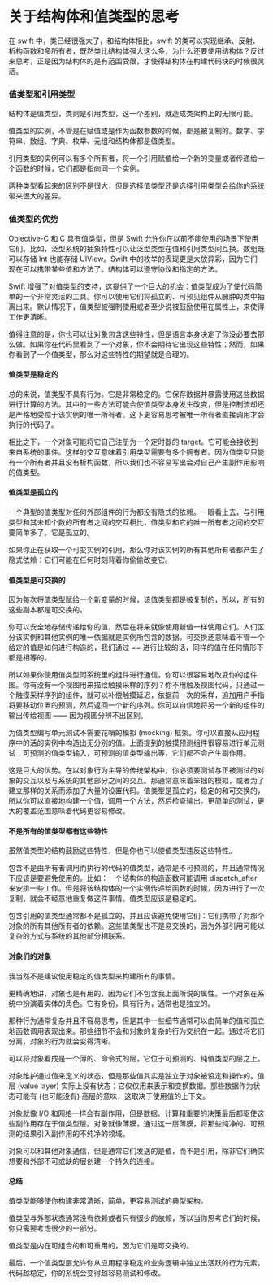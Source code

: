 # 关于结构体和值类型的思考

在 swift 中，类已经很强大了，和结构体相比，swift 的类可以实现继承、反射、析构函数和多所有者，既然类比结构体强大这么多，为什么还要使用结构体？反过来思考，正是因为结构体的是有范围受限，才使得结构体在构建代码块的时候很灵活。

### 值类型和引用类型

结构体是值类型，类则是引用类型，这一个差别，就造成类架构上的无限可能。

值类型的实例，不管是在赋值或是作为函数参数的时候，都是被复制的。数字、字符串、数组、字典、枚举、元组和结构体都是值类型。

引用类型的实例可以有多个所有者，将一个引用赋值给一个新的变量或者传递给一个函数的时候，它们都是指向同一个实例。

两种类型看起来的区别不是很大，但是选择值类型还是选择引用类型会给你的系统带来很大的差异。

### 值类型的优势

Objective-C 和 C 具有值类型，但是 Swift 允许你在以前不能使用的场景下使用它们。比如，泛型系统的抽象特性可以让泛型类型在值和引用类型间互换。数组既可以存储 Int 也能存储 UIView。Swift 中的枚举的表现更是大放异彩，因为它们现在可以携带某些值和方法了。结构体可以遵守协议和指定的方法。

Swift 增强了对值类型的支持，这提供了一个巨大的机会：值类型成为了使代码简单的一个非常灵活的工具。你可以使用它们将孤立的、可预见组件从臃肿的类中抽离出来。默认情况下，值类型被强制使用或者至少说被鼓励使用在属性上，来使得工作更清晰。

值得注意的是，你也可以让对象包含这些特性，但是语言本身决定了你没必要去那么做。如果你在代码里看到了一个对象，你不会期待它出现这些特性；然而，如果你看到了一个值类型，那么对这些特性的期望就是合理的。

#### 值类型是稳定的

总的来说，值类型不具有行为。它是非常稳定的。它保存数据并暴露使用这些数据进行计算的方法。其中的一些方法可能会使值类型本身发生改变，但是控制流却还是严格地受控于该实例的唯一所有者。这下更容易思考被唯一所有者直接调用才会执行的代码了。

相比之下，一个对象可能将它自己注册为一个定时器的 target。它可能会接收到来自系统的事件。这样的交互意味着引用类型需要有多个拥有者。因为值类型只能有一个所有者并且没有析构函数，所以我们也不容易写出会对自己产生副作用影响的值类型。


#### 值类型是孤立的

一个典型的值类型对任何外部组件的行为都没有隐式的依赖。一眼看上去，与引用类型和其未知个数的所有者之间的交互相比，值类型和它的唯一所有者之间的交互要简单多了。它是孤立的。

如果你正在获取一个可变实例的引用，那么你对该实例的所有其他所有者都产生了隐式依赖：它们可能在任何时刻背着你偷偷改变它。

#### 值类型是可交换的

因为每次将值类型赋给一个新变量的时候，该值类型都是被复制的，所以，所有的这些副本都是可交换的。

你可以安全地存储传递给你的值，然后在将来就像使用新值一样使用它们。人们区分该实例和其他实例的唯一依据就是实例所包含的数据。可交换还意味着不管一个给定的值是如何进行构造的，我们通过 == 进行比较的话，同样的值在任何情形下都是相等的。

所以如果你使用值类型同系统里的组件进行通信，你可以很容易地改变你的组件图。你有没有一个视图用来描绘触摸采样的序列？你不用触及视图代码，只通过一个触摸采样序列的组件，就可以补偿触摸延迟，依据前一次的采样，追加用户手指将要移动位置的预测，然后返回一个新的序列。你可以自信地将另一个新的组件的输出传给视图 —— 因为视图分辨不出区别。

为值类型编写单元测试不需要花哨的模拟 (mocking) 框架。你可以直接从应用程序中的活的实例中构造出无分别的值。上面提到的触摸预测组件很容易进行单元测试：可预测的值类型输入，可预测的值类型输出等，它们都不会产生副作用。

这是巨大的优势。在以对象行为主导的传统架构中，你必须要测试与正被测试的对象的交互以及与系统的其他部分之间的交互。那通常意味着笨拙的模拟，或者为了建立那样的关系而添加了大量的设置代码。值类型是孤立的，稳定的和可交换的，所以你可以直接地构建一个值，调用一个方法，然后检查输出。更简单的测试，更大的覆盖范围意味着代码更容易修改。

#### 不是所有的值类型都有这些特性

虽然值类型的结构鼓励这些特性，但是你也可以使值类型违反这些特性。

包含不是由所有者调用而执行的代码的值类型，通常是不可预测的，并且通常情况下应该是要避免使用的。比如：一个结构体的构造函数可能调用 dispatch_after 来安排一些工作。但是将该结构体的一个实例传递给函数的时候，因为进行了一次复制，就会不经意地重复做这件事情。值类型应该是稳定的。

包含引用的值类型通常都不是孤立的，并且应该避免使用它们：它们携带了对那个对象的所有其他所有者的依赖。这些值类型也不是易交换的，因为外部引用可能以复杂的方式与系统的其他部分相联系。


#### 对象们的对象

我当然不是建议使用稳定的值类型来构建所有的事情。

更精确地讲，对象也是有用的，因为它们不包含我上面所说的属性。一个对象在系统中扮演着实体的角色。它有身份，具有行为，通常也是独立的。

那种行为通常复杂并且不容易思考，但是其中一些细节通常可以由简单的值和孤立地函数调用表现出来。那些细节不会和对象的复杂的行为交织在一起。通过将它们分离，对象的行为就会变得清晰。

可以将对象看成是一个薄的、命令式的层，它位于可预测的、纯值类型的层之上。

对象维护通过值来定义的状态，但是那些值其实是独立于对象被设定和操作的。值层 (value layer) 实际上没有状态；它仅仅用来表示和变换数据。那些数据作为状态可能有 (也可能没有) 高层的意味，这取决于使用值的上下文。

对象就像 I/O 和网络一样会有副作用，但是数据、计算和重要的决策最后都驱使这些副作用存在于值类型层。对象就像薄膜，通过这一层薄膜，将那些纯净的、可预测的结果引入副作用的不纯净的领域。

对象可以和其他对象通信，但是通常它们发送的是值，而不是引用，除非它们确实想要和外部不可或缺的层创建一个持久的连接。

#### 总结

值类型能够使你构建非常清晰，简单，更容易测试的典型架构。

值类型与外部状态通常没有依赖或者只有很少的依赖，所以当你思考它们的时候，你只需要考虑很少的一部分。

值类型是内在可组合的和可重用的，因为它们是可交换的。

最后，一个值类型层允许你从应用程序稳定的业务逻辑中独立出活跃的行为元素。代码越稳定，你的系统会变得越容易测试和修改。